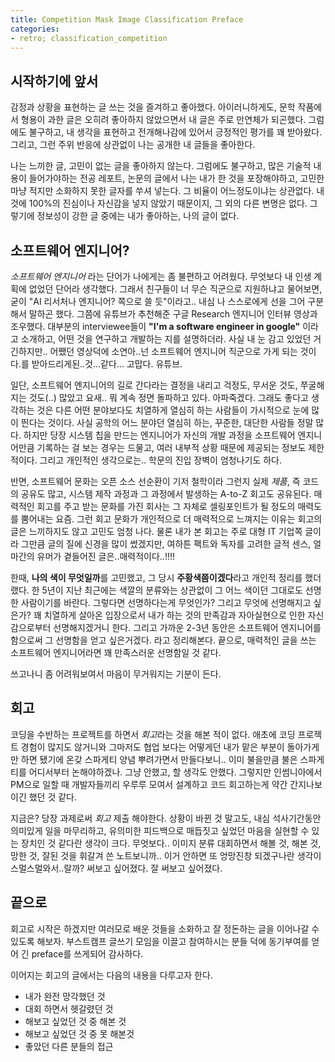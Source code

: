 ```yaml
---
title: Competition Mask Image Classification Preface
categories:
- retro; classification_competition
---
```


## 시작하기에 앞서
감정과 상황을 표현하는 글 쓰는 것을 즐겨하고 좋아했다. 아이러니하게도, 문학 작품에서 형용이 과한 글은 
오히려 좋아하지 않았으면서 내 글은 주로 만연체가 되곤했다.
그럼에도 불구하고, 내 생각을 표현하고 전개해나감에 있어서 긍정적인 평가를 꽤 받아왔다. 
그리고, 그런 주위 반응에 상관없이 나는 공개한 내 글들을 좋아한다. 

나는 느끼한 글, 고민이 없는 글을 좋아하지 않는다. 그럼에도 불구하고, 많은 기술적 내용이 들어가야하는 전공 레포트, 논문의 글에서
나는 내가 한 것을 포장해야하고, 고민한 마냥 적지만 소화하지 못한 글자를 쑤셔 넣는다. 그 비율이 어느정도이냐는 상관없다.
내 것에 100%의 진심이나 자신감을 넣지 않았기 때문이지, 그 외의 다른 변명은 없다.
그렇기에 정보성이 강한 글 중에는 내가 좋아하는, 나의 글이 없다.

## 소프트웨어 엔지니어?

*소프트웨어 엔지니어* 라는 단어가 나에게는 좀 불편하고 어려웠다. 무엇보다 내 인생 계획에 없었던 단어라 생각했다.
그래서 친구들이 너 무슨 직군으로 지원하냐고 물어보면, 굳이 "AI 리서처나 엔지니어? 쪽으로 쓸 듯"이라고.. 
내심 나 스스로에게 선을 그어 구분해서 말하곤 했다. 그쯤에 유튜브가 추천해준 구글 Research 엔지니어 인터뷰 영상과 조우했다. 
대부분의 interviewee들이 **"I'm a software engineer in google"** 이라고 소개하고, 어떤 것을 연구하고 개발하는 지를 설명하더라.
사실 내 눈 감고 있었던 거긴하지만.. 어쨌던 영상덕에 소연아..넌 소프트웨어 엔지니어 직군으로 가게 되는 것이다.를 받아드리게된..것...같다... 고맙다. 유튜브.

일단, 소프트웨어 엔지니어의 길로 간다라는 결정을 내리고 걱정도, 무서운 것도, 쭈굴해지는 것도(..) 많았고
요새.. 뭐 계속 정면 돌파하고 있다. 아파죽겠다. 그래도 좋다고 생각하는 것은 다른 어떤 분야보다도 치열하게 열심히 하는 사람들이
가시적으로 눈에 많이 띈다는 것이다. 사실 공학의 어느 분야던 열심히 하는, 꾸준한, 대단한 사람들 정말 많다. 
하지만 당장 시스템 칩을 만드는 엔지니어가 자신의 개발 과정을 소프트웨어 엔지니어만큼 기록하는 걸 보는 경우는 드물고,
여러 내부적 상황 때문에 제공되는 정보도 제한적이다. 그리고 개인적인 생각으로는.. 학문의 진입 장벽이 엄청나기도 하다.

반면, 소프트웨어 문화는 오픈 소스 선순환이 기저 철학이라 그런지 실제 *제품*, 즉 코드의 공유도 많고,
시스템 제작 과정과 그 과정에서 발생하는 A-to-Z 회고도 공유된다. 매력적인 회고를
주고 받는 문화를 가진 회사는 그 자체로 셀링포인트가 될 정도의 매력도를 뿜어내는 요즘.
그런 회고 문화가 개인적으로 더 매력적으로 느껴지는 이유는 회고의 글은 느끼하지도 않고 고민도 엄청 나다.
물론 내가 본 회고는 주로 대형 IT 기업쪽 글이라 그만큼 글의 질에 신경을 많이 썼겠지만, 
여하튼 팩트와 독자를 고려한 글적 센스, 얼마간의 유머가 곁들어진 글은..매력적이다..!!!!  

한때, **나의 색이 무엇일까**를 고민했고, 그 당시 **주황색쯤이겠다**라고 개인적 정리를 했더랬다. 
한 5년이 지난 최근에는 색깔의 분류와는 상관없이 그 어느 색이던 그대로도 선명한 사람이기를 바란다.
그렇다면 선명하다는게 무엇인가? 그리고 무엇에 선명해지고 싶은가? 
꽤 치열하게 살아온 입장으로서 내가 하는 것의 만족감과 자아실현으로 인한 자신감으로부터 선명해지겠거니 한다. 
그리고 가까운 2-3년 동안은 소프트웨어 엔지니어를 함으로써 그 선명함을 얻고 싶은거겠다. 라고 정리해본다.
끝으로, 매력적인 글을 쓰는 소프트웨어 엔지니어라면 꽤 만족스러운 선명함일 것 같다.

쓰고나니 좀 어려워보여서 마음이 무거워지는 기분이 든다.

## 회고

코딩을 수반하는 프로젝트를 하면서 *회고*라는 것을 해본 적이 없다. 애초에 코딩 프로젝트 경험이 많지도 않거니와 
그마저도 협업 보다는 어떻게던 내가 맡은 부분이 돌아가게만 하면 됐기에 온갖 스파게티 양념 뿌려가면서 만들다보니.. 
이미 불을만큼 불은 스파게티를 어디서부터 논해야하겠나. 그냥 안했고, 할 생각도 안했다. 그렇지만 인썸니아에서 PM으로 일할 때
개발자들끼리 우루루 모여서 설계하고 코드 회고하는게 약간 간지나보이긴 했던 것 같다.

지금은? 당장 과제로써 *회고* 제출 해야한다. 상황이 바뀐 것 말고도, 내심 석사기간동안 의미있게
일을 마무리하고, 유의미한 피드백으로 매듭짓고 싶었던 마음을 실현할 수 있는 장치인 것 같다란 생각이 크다.
무엇보다.. 이미지 분류 대회하면서 해볼 것, 해본 것, 망한 것, 잘된 것을 휘갈겨 쓴 노트보니까.. 
이거 안하면 또 엉망진창 되겠구나란 생각이 스멀스멀와서..랄까? 써보고 싶어졌다. 잘 써보고 싶어졌다.

## 끝으로 

회고로 시작은 하겠지만 여러모로 배운 것들을 소화하고 잘 정돈하는 글을 이어나갈 수 있도록 해보자.
부스트캠프 글쓰기 모임을 이끌고 참여하시는 분들 덕에 동기부여를 얻어 긴 preface를 쓰게되어 감사하다.

이어지는 회고의 글에서는 다음의 내용을 다루고자 한다.
* 내가 완전 망각했던 것
* 대회 하면서 헷갈렸던 것
* 해보고 싶었던 것 중 해본 것
* 해보고 싶었던 것 중 못 해본것
* 좋았던 다른 분들의 접근
